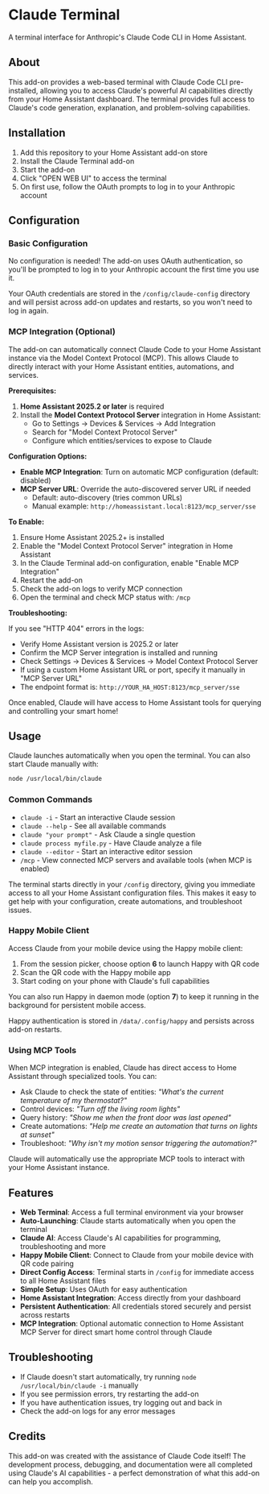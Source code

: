 # Claude Terminal

A terminal interface for Anthropic's Claude Code CLI in Home Assistant.

## About

This add-on provides a web-based terminal with Claude Code CLI pre-installed, allowing you to access Claude's powerful AI capabilities directly from your Home Assistant dashboard. The terminal provides full access to Claude's code generation, explanation, and problem-solving capabilities.

## Installation

1. Add this repository to your Home Assistant add-on store
2. Install the Claude Terminal add-on
3. Start the add-on
4. Click "OPEN WEB UI" to access the terminal
5. On first use, follow the OAuth prompts to log in to your Anthropic account

## Configuration

### Basic Configuration

No configuration is needed! The add-on uses OAuth authentication, so you'll be prompted to log in to your Anthropic account the first time you use it.

Your OAuth credentials are stored in the `/config/claude-config` directory and will persist across add-on updates and restarts, so you won't need to log in again.

### MCP Integration (Optional)

The add-on can automatically connect Claude Code to your Home Assistant instance via the Model Context Protocol (MCP). This allows Claude to directly interact with your Home Assistant entities, automations, and services.

**Prerequisites:**
1. **Home Assistant 2025.2 or later** is required
2. Install the **Model Context Protocol Server** integration in Home Assistant:
   - Go to Settings → Devices & Services → Add Integration
   - Search for "Model Context Protocol Server"
   - Configure which entities/services to expose to Claude

**Configuration Options:**

- **Enable MCP Integration**: Turn on automatic MCP configuration (default: disabled)
- **MCP Server URL**: Override the auto-discovered server URL if needed
  - Default: auto-discovery (tries common URLs)
  - Manual example: `http://homeassistant.local:8123/mcp_server/sse`

**To Enable:**
1. Ensure Home Assistant 2025.2+ is installed
2. Enable the "Model Context Protocol Server" integration in Home Assistant
3. In the Claude Terminal add-on configuration, enable "Enable MCP Integration"
4. Restart the add-on
5. Check the add-on logs to verify MCP connection
6. Open the terminal and check MCP status with: `/mcp`

**Troubleshooting:**

If you see "HTTP 404" errors in the logs:
- Verify Home Assistant version is 2025.2 or later
- Confirm the MCP Server integration is installed and running
- Check Settings → Devices & Services → Model Context Protocol Server
- If using a custom Home Assistant URL or port, specify it manually in "MCP Server URL"
- The endpoint format is: `http://YOUR_HA_HOST:8123/mcp_server/sse`

Once enabled, Claude will have access to Home Assistant tools for querying and controlling your smart home!

## Usage

Claude launches automatically when you open the terminal. You can also start Claude manually with:

```bash
node /usr/local/bin/claude
```

### Common Commands

- `claude -i` - Start an interactive Claude session
- `claude --help` - See all available commands
- `claude "your prompt"` - Ask Claude a single question
- `claude process myfile.py` - Have Claude analyze a file
- `claude --editor` - Start an interactive editor session
- `/mcp` - View connected MCP servers and available tools (when MCP is enabled)

The terminal starts directly in your `/config` directory, giving you immediate access to all your Home Assistant configuration files. This makes it easy to get help with your configuration, create automations, and troubleshoot issues.

### Happy Mobile Client

Access Claude from your mobile device using the Happy mobile client:

1. From the session picker, choose option **6** to launch Happy with QR code
2. Scan the QR code with the Happy mobile app
3. Start coding on your phone with Claude's full capabilities

You can also run Happy in daemon mode (option **7**) to keep it running in the background for persistent mobile access.

Happy authentication is stored in `/data/.config/happy` and persists across add-on restarts.

### Using MCP Tools

When MCP integration is enabled, Claude has direct access to Home Assistant through specialized tools. You can:

- Ask Claude to check the state of entities: *"What's the current temperature of my thermostat?"*
- Control devices: *"Turn off the living room lights"*
- Query history: *"Show me when the front door was last opened"*
- Create automations: *"Help me create an automation that turns on lights at sunset"*
- Troubleshoot: *"Why isn't my motion sensor triggering the automation?"*

Claude will automatically use the appropriate MCP tools to interact with your Home Assistant instance.

## Features

- **Web Terminal**: Access a full terminal environment via your browser
- **Auto-Launching**: Claude starts automatically when you open the terminal
- **Claude AI**: Access Claude's AI capabilities for programming, troubleshooting and more
- **Happy Mobile Client**: Connect to Claude from your mobile device with QR code pairing
- **Direct Config Access**: Terminal starts in `/config` for immediate access to all Home Assistant files
- **Simple Setup**: Uses OAuth for easy authentication
- **Home Assistant Integration**: Access directly from your dashboard
- **Persistent Authentication**: All credentials stored securely and persist across restarts
- **MCP Integration**: Optional automatic connection to Home Assistant MCP Server for direct smart home control through Claude

## Troubleshooting

- If Claude doesn't start automatically, try running `node /usr/local/bin/claude -i` manually
- If you see permission errors, try restarting the add-on
- If you have authentication issues, try logging out and back in
- Check the add-on logs for any error messages

## Credits

This add-on was created with the assistance of Claude Code itself! The development process, debugging, and documentation were all completed using Claude's AI capabilities - a perfect demonstration of what this add-on can help you accomplish.